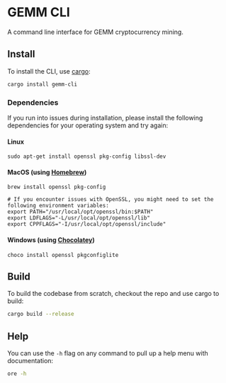 # GEMM CLI

A command line interface for GEMM cryptocurrency mining.

## Install

To install the CLI, use [cargo](https://doc.rust-lang.org/cargo/getting-started/installation.html):

```sh
cargo install gemm-cli
```


### Dependencies
If you run into issues during installation, please install the following dependencies for your operating system and try again:

#### Linux
```
sudo apt-get install openssl pkg-config libssl-dev
```

#### MacOS (using [Homebrew](https://brew.sh/))
```
brew install openssl pkg-config

# If you encounter issues with OpenSSL, you might need to set the following environment variables:
export PATH="/usr/local/opt/openssl/bin:$PATH"
export LDFLAGS="-L/usr/local/opt/openssl/lib"
export CPPFLAGS="-I/usr/local/opt/openssl/include"
```

#### Windows (using [Chocolatey](https://chocolatey.org/))
```
choco install openssl pkgconfiglite
```

## Build

To build the codebase from scratch, checkout the repo and use cargo to build:

```sh
cargo build --release
```

## Help

You can use the `-h` flag on any command to pull up a help menu with documentation:

```sh
ore -h
```
